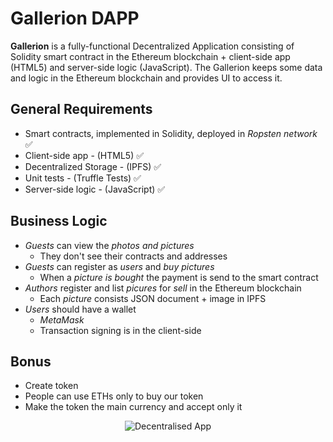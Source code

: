 ﻿# Gallerion DAPP
**Gallerion** is a fully-functional Decentralized Application consisting of Solidity smart contract in the Ethereum blockchain + client-side app (HTML5) and server-side logic (JavaScript). The Gallerion keeps some data and logic in the Ethereum blockchain and provides UI to access it.

## General Requirements
- Smart contracts, implemented in Solidity, deployed in *Ropsten network* ✅
- Client-side app - (HTML5) ✅
- Decentralized Storage - (IPFS) ✅
- Unit tests - (Truffle Tests) ✅
- Server-side logic - (JavaScript) ✅

## Business Logic
- *Guests* can view the *photos and pictures*
  - They don't see their contracts and addresses
- *Guests* can register as *users* and *buy pictures*
  - When a *picture is bought* the payment is send to the smart contract
- *Authors* register and list *picures* for *sell* in the Ethereum blockchain
  - Each *picture* consists JSON document + image in IPFS
- *Users* should have a wallet
  - *MetaMask*
  - Transaction signing is in the client-side
  
## Bonus 
- Create token
- People can use ETHs only to buy our token
- Make the token the main currency and accept only it

<p align="center">
<img src="https://tuku.vimsky.com/images/2018/02/80dc7f722a344d6d84556e990ff16018.jpg" alt="Decentralised App">
</p>
